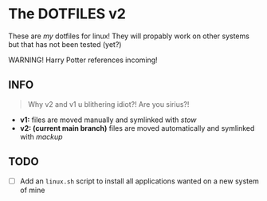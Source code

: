 # The DOTFILES v2
These are _my_ dotfiles for linux! They will propably work on other systems but that has not been tested (yet?)  

WARNING! Harry Potter references incoming!
## INFO
> Why v2 and v1 u blithering idiot?! Are you sirius?!
- **v1:** files are moved manually and symlinked with _stow_
- **v2: (current main branch)** files are moved automatically and symlinked with _mackup_


## TODO
- [ ] Add an `linux.sh` script to install all applications wanted on a new system of mine

